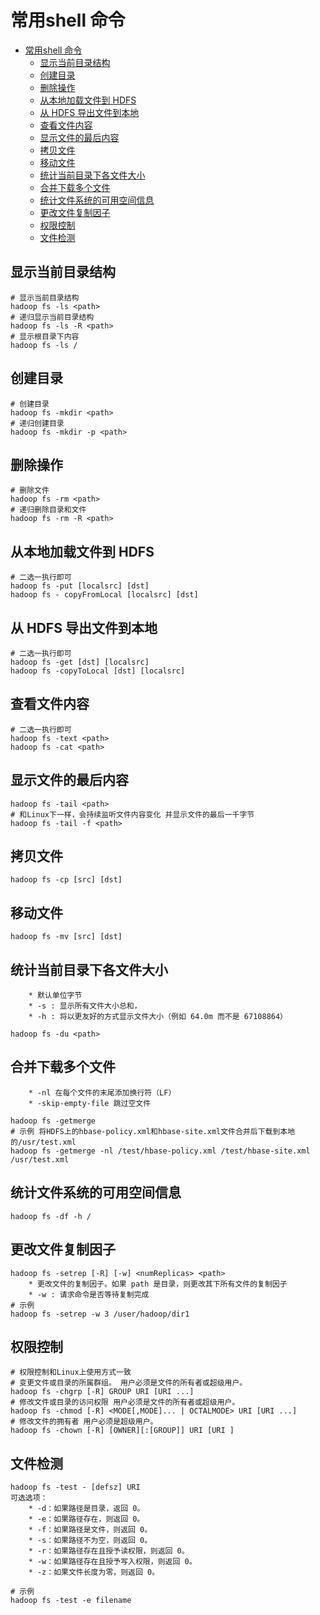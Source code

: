 # 常用shell 命令

<!-- TOC -->

- [常用shell 命令](#常用shell-命令)
    - [显示当前目录结构](#显示当前目录结构)
    - [创建目录](#创建目录)
    - [删除操作](#删除操作)
    - [从本地加载文件到 HDFS](#从本地加载文件到-hdfs)
    - [从 HDFS 导出文件到本地](#从-hdfs-导出文件到本地)
    - [查看文件内容](#查看文件内容)
    - [显示文件的最后内容](#显示文件的最后内容)
    - [拷贝文件](#拷贝文件)
    - [移动文件](#移动文件)
    - [统计当前目录下各文件大小](#统计当前目录下各文件大小)
    - [合并下载多个文件](#合并下载多个文件)
    - [统计文件系统的可用空间信息](#统计文件系统的可用空间信息)
    - [更改文件复制因子](#更改文件复制因子)
    - [权限控制](#权限控制)
    - [文件检测](#文件检测)

<!-- /TOC -->

## 显示当前目录结构

```
# 显示当前目录结构
hadoop fs -ls <path>
# 递归显示当前目录结构
hadoop fs -ls -R <path>
# 显示根目录下内容
hadoop fs -ls /
```
## 创建目录
```
# 创建目录
hadoop fs -mkdir <path>
# 递归创建目录
hadoop fs -mkdir -p <path>
```

## 删除操作
```
# 删除文件
hadoop fs -rm <path>
# 递归删除目录和文件
hadoop fs -rm -R <path>
```

## 从本地加载文件到 HDFS
```
# 二选一执行即可
hadoop fs -put [localsrc] [dst]
hadoop fs - copyFromLocal [localsrc] [dst]
```

## 从 HDFS 导出文件到本地
```
# 二选一执行即可
hadoop fs -get [dst] [localsrc]
hadoop fs -copyToLocal [dst] [localsrc]
```

## 查看文件内容
```
# 二选一执行即可
hadoop fs -text <path>
hadoop fs -cat <path>
```

## 显示文件的最后内容
```
hadoop fs -tail <path>
# 和Linux下一样，会持续监听文件内容变化 并显示文件的最后一千字节
hadoop fs -tail -f <path>
```

## 拷贝文件
```
hadoop fs -cp [src] [dst]
```

## 移动文件
```
hadoop fs -mv [src] [dst]
```

## 统计当前目录下各文件大小
```
	* 默认单位字节
	* -s : 显示所有文件大小总和，
	* -h : 将以更友好的方式显示文件大小（例如 64.0m 而不是 67108864）

hadoop fs -du <path>
```
## 合并下载多个文件
```
	* -nl 在每个文件的末尾添加换行符（LF）
	* -skip-empty-file 跳过空文件
	
hadoop fs -getmerge
# 示例 将HDFS上的hbase-policy.xml和hbase-site.xml文件合并后下载到本地的/usr/test.xml
hadoop fs -getmerge -nl /test/hbase-policy.xml /test/hbase-site.xml /usr/test.xml
```
## 统计文件系统的可用空间信息
```
hadoop fs -df -h /
```

## 更改文件复制因子
```
hadoop fs -setrep [-R] [-w] <numReplicas> <path>
	* 更改文件的复制因子。如果 path 是目录，则更改其下所有文件的复制因子
	* -w : 请求命令是否等待复制完成
# 示例
hadoop fs -setrep -w 3 /user/hadoop/dir1
```
## 权限控制
```
# 权限控制和Linux上使用方式一致
# 变更文件或目录的所属群组。 用户必须是文件的所有者或超级用户。
hadoop fs -chgrp [-R] GROUP URI [URI ...]
# 修改文件或目录的访问权限 用户必须是文件的所有者或超级用户。
hadoop fs -chmod [-R] <MODE[,MODE]... | OCTALMODE> URI [URI ...]
# 修改文件的拥有者 用户必须是超级用户。
hadoop fs -chown [-R] [OWNER][:[GROUP]] URI [URI ]
```
## 文件检测
```
hadoop fs -test - [defsz] URI
可选选项：
	* -d：如果路径是目录，返回 0。
	* -e：如果路径存在，则返回 0。
	* -f：如果路径是文件，则返回 0。
	* -s：如果路径不为空，则返回 0。
	* -r：如果路径存在且授予读权限，则返回 0。
	* -w：如果路径存在且授予写入权限，则返回 0。
	* -z：如果文件长度为零，则返回 0。

# 示例
hadoop fs -test -e filename
```